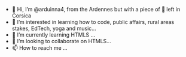 - 👋 Hi, I’m @arduinna4, from the Ardennes but with a piece of 💞️ left in Corsica 
- 👀 I’m interested in learning how to code, public affairs, rural areas stakes, EdTech, yoga and music...
- 🌱 I’m currently learning HTMLS ...
- 💞️ I’m looking to collaborate on HTMLS...
- 📫 How to reach me ...

<!---
arduinna4/arduinna4 is a ✨ special ✨ repository because its `README.md` (this file) appears on your GitHub profile.
You can click the Preview link to take a look at your changes.
--->
